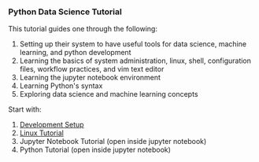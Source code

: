 ### Python Data Science Tutorial

This tutorial guides one through the following:
1. Setting up their system to have useful tools for data science, machine learning, and python development
2. Learning the basics of system administration, linux, shell, configuration files, workflow practices, and vim text
   editor
3. Learning the jupyter notebook environment
4. Learning Python's syntax
5. Exploring data science and machine learning concepts

Start with:
1. [Development Setup](https://github.com/benjaminykim/dev_tut/blob/master/tutorials/Setup%20Tutorial.md)
2. [Linux Tutorial](https://github.com/benjaminykim/python_data_science_tutorial/blob/master/tutorials/Linux%20Tutorial.md)
3. Jupyter Notebook Tutorial (open inside jupyter notebook)
4. Python Tutorial (open inside jupyter notebook)
